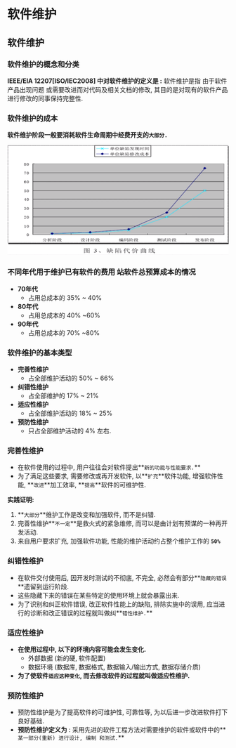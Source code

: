 # 软件维护

## 软件维护

### 软件维护的概念和分类

**IEEE/EIA 12207\[ISO/IEC2008\] 中对软件维护的定义是 :**  软件维护是指 由于软件产品出现问题 或需要改进而对代码及相关文档的修改, 其目的是对现有的软件产品进行修改的同事保持完整性.



### 软件维护的成本

**软件维护阶段一般要消耗软件生命周期中经费开支的`大部分.`**

![&#x7F3A;&#x9677;&#x4EE3;&#x4EF7;&#x66F2;&#x7EBF;&#x548C;&#x6210;&#x672C;&#x4E0A;&#x5347;&#x66F2;&#x7EBF;](../.gitbook/assets/image%20%28151%29.png)

### 不同年代用于维护已有软件的费用 站软件总预算成本的情况

* **70年代**
  * 占用总成本的 35% ~ 40%
* **80年代**
  * 占用总成本的 40% ~60%
* **90年代**
  * 占用总成本的 70% ~80%



### 软件维护的基本类型

* **完善性维护**
  * 占全部维护活动的 50% ~ 66%
* **纠错性维护**
  * 占全部维护的 17% ~ 21%
* **适应性维护**
  * 占全部维护活动的 18% ~ 25%
* **预防性维护**
  * 只占全部维护活动的  4% 左右.

### 完善性维护

* 在软件使用的过程中, 用户往往会对软件提出**`新的功能与性能要求.`**
* 为了满足这些要求, 需要修改或再开发软件, 以**`扩充`**软件功能, 增强软件性能,  **`改进`**加工效率,  **`提高`**软件的可维护性.

**实践证明:**

1. **`大部分`**维护工作是改变和加强软件, 而不是纠错.
2. 完善性维护**`不一定`**是救火式的紧急维修,  而可以是由计划有预谋的一种再开发活动.
3. 来自用户要求扩充, 加强软件功能,  性能的维护活动约占整个维护工作的 **`50%`**

### 纠错性维护

* 在软件交付使用后, 因开发时测试的不彻底, 不完全, 必然会有部分**`隐藏的错误`**遗留到运行阶段.
* 这些隐藏下来的错误在某些特定的使用环境上就会暴露出来.
* 为了识别和纠正软件错误,  改正软件性能上的缺陷, 排除实施中的误用,  应当进行的诊断和改正错误的过程就叫做纠**`错性维护.`**

### 适应性维护

* **在使用过程中, 以下的环境内容可能会发生变化.** 
  * 外部数据 \(新的硬, 软件配置\)
  * 数据环境 \(数据库, 数据格式, 数据输入/输出方式,  数据存储介质\)
* **为了使软件`适应这种变化`, 而去修改软件的过程就叫做适应性维护.**

### 预防性维护

* 预防性维护是为了提高软件的可维护性, 可靠性等,  为以后进一步改进软件打下良好基础.
* **预防性维护定义为** : 采用先进的软件工程方法对需要维护的软件或软件中的**`某一部分(重新) 进行设计, 编制 和测试.`**



